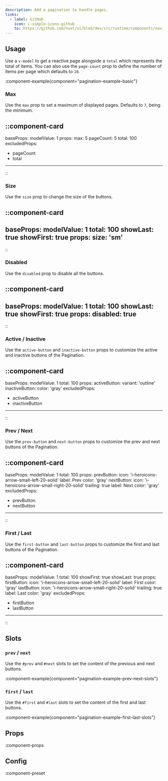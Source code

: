 ```yaml
---
description: Add a pagination to handle pages.
links:
  - label: GitHub
    icon: i-simple-icons-github
    to: https://github.com/nuxt/ui/blob/dev/src/runtime/components/navigation/Pagination.vue
---
```


## Usage

Use a `v-model` to get a reactive page alongside a `total` which represents the total of items. You can also use the `page-count` prop to define the number of items per page which defaults to `10`.

:component-example{component="pagination-example-basic"}

### Max

Use the `max` prop to set a maximum of displayed pages. Defaults to `7`, being the minimum.

::component-card
---
baseProps:
  modelValue: 1
props:
  max: 5
  pageCount: 5
  total: 100
excludedProps:
  - pageCount
  - total
---
::

### Size

Use the `size` prop to change the size of the buttons.

::component-card
---
baseProps:
  modelValue: 1
  total: 100
  showLast: true
  showFirst: true
props:
  size: 'sm'
---
::

### Disabled

Use the `disabled` prop to disable all the buttons.

::component-card
---
baseProps:
  modelValue: 1
  total: 100
  showLast: true
  showFirst: true
props:
  disabled: true
---
::

### Active / Inactive

Use the `active-button` and `inactive-button` props to customize the active and inactive buttons of the Pagination.

::component-card
---
baseProps:
  modelValue: 1
  total: 100
props:
  activeButton:
    variant: 'outline'
  inactiveButton:
    color: 'gray'
excludedProps:
  - activeButton
  - inactiveButton
---
::

### Prev / Next

Use the `prev-button` and `next-button` props to customize the prev and next buttons of the Pagination.

::component-card
---
baseProps:
  modelValue: 1
  total: 100
props:
  prevButton:
    icon: 'i-heroicons-arrow-small-left-20-solid'
    label: Prev
    color: 'gray'
  nextButton:
    icon: 'i-heroicons-arrow-small-right-20-solid'
    trailing: true
    label: Next
    color: 'gray'
excludedProps:
  - prevButton
  - nextButton
---
::

### First / Last

Use the `first-button` and `last-button` props to customize the first and last buttons of the Pagination.

::component-card
---
baseProps:
  modelValue: 1
  total: 100
  showFirst: true
  showLast: true
props:
  firstButton:
    icon: 'i-heroicons-arrow-small-left-20-solid'
    label: First
    color: 'gray'
  lastButton:
    icon: 'i-heroicons-arrow-small-right-20-solid'
    trailing: true
    label: Last
    color: 'gray'
excludedProps:
  - firstButton
  - lastButton
---
::

## Slots

### `prev` / `next`

Use the `#prev` and `#next` slots to set the content of the previous and next buttons.

:component-example{component="pagination-example-prev-next-slots"}

### `first` / `last`

Use the `#first` and `#last` slots to set the content of the first and last buttons.

:component-example{component="pagination-example-first-last-slots"}

## Props

:component-props

## Config

:component-preset
